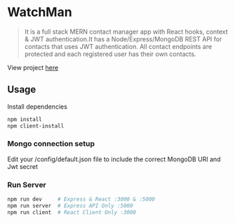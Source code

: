 # WatchMan

> It is a full stack MERN contact manager app with React hooks, context & JWT authentication.It has a Node/Express/MongoDB REST API for contacts that uses JWT authentication. All contact endpoints are protected and each registered user has their own contacts.

View project [here](https://mysterious-plains-16845.herokuapp.com)

## Usage

Install dependencies

```bash
npm install
npm client-install
```

### Mongo connection setup

Edit your /config/default.json file to include the correct MongoDB URI and Jwt secret

### Run Server

```bash
npm run dev     # Express & React :3000 & :5000
npm run server  # Express API Only :5000
npm run client  # React Client Only :3000
```
